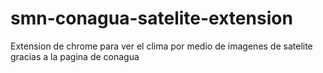 # smn-conagua-satelite-extension
Extension de chrome para ver el clima por medio de imagenes de satelite gracias a la pagina de conagua
